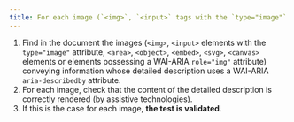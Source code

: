 ```yaml
---
title: For each image (`<img>`, `<input>` tags with the `type="image"` attribute, `<area>`, `<object>`, `<embed>`, `<svg>`, `<canvas>` tags, or tags having a WAI-ARIA `role="img"` attribute) [conveying information](#image-conveying-information), which is accompanied by a [detailed description](#detailed-description-image) and which uses a WAI-ARIA `aria-describedby` attribute, does the WAI-ARIA `aria-describedby` attribute associate the [detailed description](#detailed-description-image)?
---
```


1. Find in the document the images (`<img>`, `<input>` elements with the `type="image"` attribute, `<area>`, `<object>`, `<embed>`, `<svg>`, `<canvas>` elements or elements possessing a WAI-ARIA `role="img"` attribute) conveying information whose detailed description uses a WAI-ARIA `aria-describedby` attribute.
2. For each image, check that the content of the detailed description is correctly rendered (by assistive technologies).
3. If this is the case for each image, **the test is validated**.
